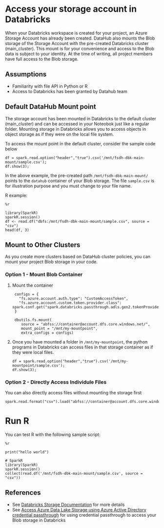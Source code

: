 # Access your storage account in Databricks

When your Databricks workspace is created for your project, an Azure Storage Account has already been created. DataHub also mounts the Blob storage of the Storage Account with the pre-created Databricks cluster (main_cluster). This mount is for your convenience and access to the Blob data is subject to your identity. At the time of writing, all project members have full access to the Blob storage.

## Assumptions
- Familiarity with file API in Python or R
- Access to Databricks has been granted by Datahub team

## Default DataHub Mount point 

The storage account has been mounted in Databricks to the default cluster (main_cluster) and can be accessed in your Noteobok just like a regular folder.
Mounting storage in Databricks allows you to access objects in object storage as if they were on the local file system.

To access the mount point in the default cluster, consider the sample code below
```
df = spark.read.option("header","true").csv('/mnt/fsdh-dbk-main-mount/sample.csv');
df.show(3);
```
In the above example, the pre-created path `/mnt/fsdh-dbk-main-mount/` points to the `datahub` container of your Blob storage. The file `sample.csv` is for illustration purpose and you must change to your file name.

R example:
```
%r

library(SparkR)
sparkR.session()
df <- read.df("dbfs:/mnt/fsdh-dbk-main-mount/sample.csv", source = "csv")
head(df, 3)
```

## Mount to Other Clusters

As you create more clusters based on DataHub cluster policies, you can mount your project Blob storage in your code.

### Option 1 - Mount Blob Container

1. Mount the container

   ```
    configs = {
      "fs.azure.account.auth.type": "CustomAccessToken",
      "fs.azure.account.custom.token.provider.class": spark.conf.get("spark.databricks.passthrough.adls.gen2.tokenProviderClassName")
    }

    dbutils.fs.mount(
       source = "abfss://container@account.dfs.core.windows.net/",
       mount_point = "/mnt/my-mountpoint",
       extra_configs = configs)
   ```
2. Once you have mounted a folder in ```/mnt/my-mountpoint```, the python programs in Databricks can access files in that storage container as if they were local files.
    ```
    df = spark.read.option("header","true").csv('/mnt/my-mountpoint/sample.csv');
    df.show(3);
    ```

### Option 2 - Directly Access Individule Files

You can also directly access files without mounting the storage first
```
spark.read.format("csv").load("abfss://container@account.dfs.core.windows.net/sample.csv").collect()
```

# Run R
You can test R with the following sample script:
```
%r

print("hello world")

# SparkR
library(SparkR)
sparkR.session()
collect(read.df('/mnt/fsdh-dbk-main-mount/sample.csv', source = "csv"))
```
## References

- See [Databricks Storage Documentation](https://docs.microsoft.com/en-us/azure/databricks/data/data-sources/azure/azure-storage) for more details
- See [Access Azure Data Lake Storage using Azure Active Directory credential passthrough](https://learn.microsoft.com/en-us/azure/databricks/data-governance/credential-passthrough/adls-passthrough) for using credential passthrough to access your Blob storage in Databricks

